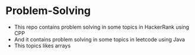 # Problem-Solving
- This repo contains problem solving in some topics in HackerRank using CPP
- And it contains problem solving in some topics in leetcode using Java
- This topics likes arrays
